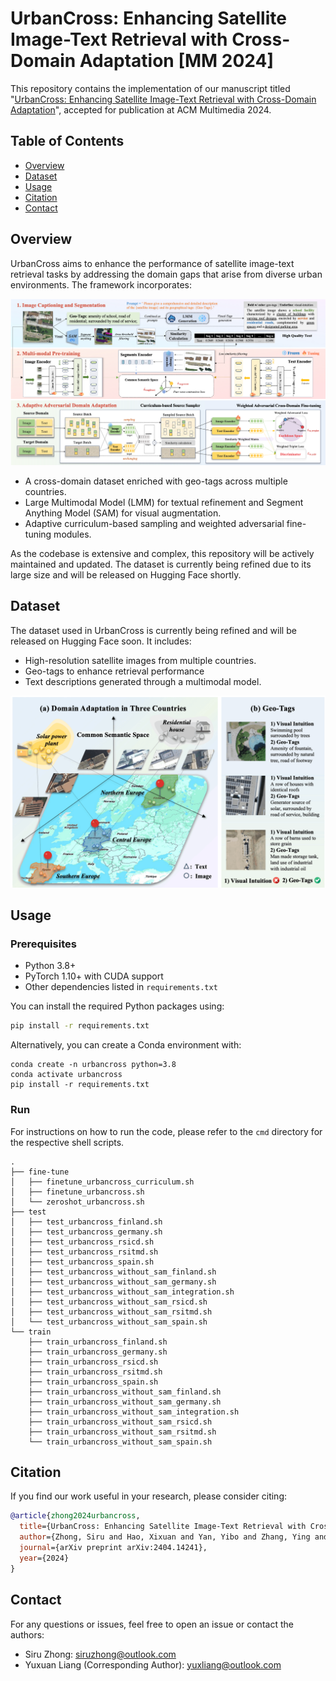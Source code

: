 # UrbanCross: Enhancing Satellite Image-Text Retrieval with Cross-Domain Adaptation [MM 2024]

This repository contains the implementation of our manuscript titled "[UrbanCross: Enhancing Satellite Image-Text Retrieval with Cross-Domain Adaptation](https://arxiv.org/pdf/2404.14241.pdf)", accepted for publication at ACM Multimedia 2024. 

## Table of Contents
- [Overview](#overview)
- [Dataset](#dataset)
- [Usage](#usage)
- [Citation](#citation)
- [Contact](#contact)

## Overview
UrbanCross aims to enhance the performance of satellite image-text retrieval tasks by addressing the domain gaps that arise from diverse urban environments. The framework incorporates:


![framework](/figs/framework.png)

- A cross-domain dataset enriched with geo-tags across multiple countries.
- Large Multimodal Model (LMM) for textual refinement and Segment Anything Model (SAM) for visual augmentation.
- Adaptive curriculum-based sampling and weighted adversarial fine-tuning modules.

As the codebase is extensive and complex, this repository will be actively maintained and updated. The dataset is currently being refined due to its large size and will be released on Hugging Face shortly.

## Dataset
The dataset used in UrbanCross is currently being refined and will be released on Hugging Face soon. It includes:

- High-resolution satellite images from multiple countries.
- Geo-tags to enhance retrieval performance
- Text descriptions generated through a multimodal model.

![dataset](/figs/dataset.png)

## Usage

### Prerequisites
- Python 3.8+
- PyTorch 1.10+ with CUDA support
- Other dependencies listed in `requirements.txt`

You can install the required Python packages using:

```bash
pip install -r requirements.txt
```

Alternatively, you can create a Conda environment with:

```shell
conda create -n urbancross python=3.8
conda activate urbancross
pip install -r requirements.txt
```

### Run

For instructions on how to run the code, please refer to the `cmd` directory for the respective shell scripts.

```shell                 
.
├── fine-tune
│   ├── finetune_urbancross_curriculum.sh
│   ├── finetune_urbancross.sh
│   └── zeroshot_urbancross.sh
├── test
│   ├── test_urbancross_finland.sh
│   ├── test_urbancross_germany.sh
│   ├── test_urbancross_rsicd.sh
│   ├── test_urbancross_rsitmd.sh
│   ├── test_urbancross_spain.sh
│   ├── test_urbancross_without_sam_finland.sh
│   ├── test_urbancross_without_sam_germany.sh
│   ├── test_urbancross_without_sam_integration.sh
│   ├── test_urbancross_without_sam_rsicd.sh
│   ├── test_urbancross_without_sam_rsitmd.sh
│   └── test_urbancross_without_sam_spain.sh
└── train
    ├── train_urbancross_finland.sh
    ├── train_urbancross_germany.sh
    ├── train_urbancross_rsicd.sh
    ├── train_urbancross_rsitmd.sh
    ├── train_urbancross_spain.sh
    ├── train_urbancross_without_sam_finland.sh
    ├── train_urbancross_without_sam_germany.sh
    ├── train_urbancross_without_sam_integration.sh
    ├── train_urbancross_without_sam_rsicd.sh
    ├── train_urbancross_without_sam_rsitmd.sh
    └── train_urbancross_without_sam_spain.sh
```


## Citation

If you find our work useful in your research, please consider citing:

```bibtex
@article{zhong2024urbancross,
  title={UrbanCross: Enhancing Satellite Image-Text Retrieval with Cross-Domain Adaptation},
  author={Zhong, Siru and Hao, Xixuan and Yan, Yibo and Zhang, Ying and Song, Yangqiu and Liang, Yuxuan},
  journal={arXiv preprint arXiv:2404.14241},
  year={2024}
}
```

## Contact
For any questions or issues, feel free to open an issue or contact the authors:

- Siru Zhong: siruzhong@outlook.com
- Yuxuan Liang (Corresponding Author): yuxliang@outlook.com
